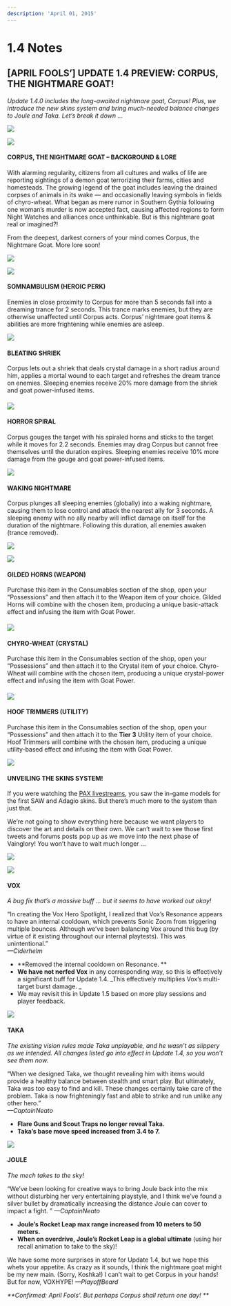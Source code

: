 ```yaml
---
description: 'April 01, 2015'
---
```


# 1.4 Notes

## \[APRIL FOOLS’\] UPDATE 1.4 PREVIEW: CORPUS, THE NIGHTMARE GOAT!

_Update 1.4.0 includes the long-awaited nightmare goat, Corpus! Plus, we introduce the new skins system and bring much-needed balance changes to Joule and Taka. Let’s break it down …_

![](http://static1.squarespace.com/static/53ff565fe4b0826cfdfb4767/54062f48e4b096fd0ba12284/551b3358e4b0c1e6d1506744/1427845978461/#img.png)

![](http://static1.squarespace.com/static/53ff565fe4b0826cfdfb4767/54062f48e4b096fd0ba12284/551b4113e4b0ec8739849f11/1427849493851/#img.jpg)

#### **CORPUS, THE NIGHTMARE GOAT – BACKGROUND & LORE**

With alarming regularity, citizens from all cultures and walks of life are reporting sightings of a demon goat terrorizing their farms, cities and homesteads. The growing legend of the goat includes leaving the drained corpses of animals in its wake — and occasionally leaving symbols in fields of chyro-wheat. What began as mere rumor in Southern Gythia following one woman’s murder is now accepted fact, causing affected regions to form Night Watches and alliances once unthinkable. But is this nightmare goat real or imagined?!

From the deepest, darkest corners of your mind comes Corpus, the Nightmare Goat. More lore soon!

![](http://static1.squarespace.com/static/53ff565fe4b0826cfdfb4767/54062f48e4b096fd0ba12284/551b338ce4b0d5e64338d609/1427846032874/#img.png)

![](http://static1.squarespace.com/static/53ff565fe4b0826cfdfb4767/54062f48e4b096fd0ba12284/551b4ef4e4b06708eb1570f2/1427853049412/#img.png)

#### **SOMNAMBULISM \(HEROIC PERK\)**

Enemies in close proximity to Corpus for more than 5 seconds fall into a dreaming trance for 2 seconds. This trance marks enemies, but they are otherwise unaffected until Corpus acts. Corpus’ nightmare goat items & abilities are more frightening while enemies are asleep.

![](http://static1.squarespace.com/static/53ff565fe4b0826cfdfb4767/54062f48e4b096fd0ba12284/551b4e83e4b00a2ae5df180e/1427852933647/#img.png)

#### 

#### **BLEATING SHRIEK**

Corpus lets out a shriek that deals crystal damage in a short radius around him, applies a mortal wound to each target and refreshes the dream trance on enemies. Sleeping enemies receive 20% more damage from the shriek and goat power-infused items.

#### 

#### 

![](http://static1.squarespace.com/static/53ff565fe4b0826cfdfb4767/54062f48e4b096fd0ba12284/551b4ea9e4b0c1e6d150f011/1427852973537/#img.png)

#### **HORROR SPIRAL**

Corpus gouges the target with his spiraled horns and sticks to the target while it moves for 2.2 seconds. Enemies may drag Corpus but cannot free themselves until the duration expires. Sleeping enemies receive 10% more damage from the gouge and goat power-infused items.

![](http://static1.squarespace.com/static/53ff565fe4b0826cfdfb4767/54062f48e4b096fd0ba12284/551b4ecfe4b071275ffc54b2/1427853013234/#img.png)

#### **WAKING NIGHTMARE**

Corpus plunges all sleeping enemies \(globally\) into a waking nightmare, causing them to lose control and attack the nearest ally for 3 seconds. A sleeping enemy with no ally nearby will inflict damage on itself for the duration of the nightmare. Following this duration, all enemies awaken \(trance removed\).

![](http://static1.squarespace.com/static/53ff565fe4b0826cfdfb4767/54062f48e4b096fd0ba12284/551b3ef6e4b04787f61c9667/1427848954543/#img.png)

![](http://static1.squarespace.com/static/53ff565fe4b0826cfdfb4767/54062f48e4b096fd0ba12284/551b60d3e4b0ec8739853d9b/1427857620699/#img.png)

#### **GILDED HORNS \(WEAPON\)**

Purchase this item in the Consumables section of the shop, open your “Possessions” and then attach it to the Weapon item of your choice. Gilded Horns will combine with the chosen item, producing a unique basic-attack effect and infusing the item with Goat Power.

#### 

![](http://static1.squarespace.com/static/53ff565fe4b0826cfdfb4767/54062f48e4b096fd0ba12284/551b60fde4b0ae1f4a71c311/1427857663572/#img.png)

#### **CHYRO-WHEAT \(CRYSTAL\)**

Purchase this item in the Consumables section of the shop, open your “Possessions” and then attach it to the Crystal item of your choice. Chyro-Wheat will combine with the chosen item, producing a unique crystal-power effect and infusing the item with Goat Power.

#### 

![](http://static1.squarespace.com/static/53ff565fe4b0826cfdfb4767/54062f48e4b096fd0ba12284/551b611ee4b0404100c21da8/1427857705494/#img.png)

#### **HOOF TRIMMERS \(UTILITY\)**

Purchase this item in the Consumables section of the shop, open your “Possessions” and then attach it to the **Tier 3** Utility item of your choice. Hoof Trimmers will combine with the chosen item, producing a unique utility-based effect and infusing the item with Goat Power.

![](http://static1.squarespace.com/static/53ff565fe4b0826cfdfb4767/54062f48e4b096fd0ba12284/551b3459e4b0bd71df76f025/1427846234480/#img.png)

#### **UNVEILING THE SKINS SYSTEM!**

If you were watching the [PAX livestreams](https://www.youtube.com/channel/UCkPa8IjFinba7eSqmpOdFOw), you saw the in-game models for the first SAW and Adagio skins. But there’s much more to the system than just that.

We’re not going to show everything here because we want players to discover the art and details on their own. We can’t wait to see those first tweets and forums posts pop up as we move into the next phase of Vainglory! You won’t have to wait much longer …

![](http://static1.squarespace.com/static/53ff565fe4b0826cfdfb4767/54062f48e4b096fd0ba12284/551b42ebe4b0bd71df773ca2/1427849964297/#img.png)

![](http://static1.squarespace.com/static/53ff565fe4b0826cfdfb4767/54062f48e4b096fd0ba12284/551b45fce4b0251a9d13a9e0/1427850748825/#img.png)

#### **VOX**

_A bug fix that’s a massive buff … but it seems to have worked out okay!_

“In creating the Vox Hero Spotlight, I realized that Vox’s Resonance appears to have an internal cooldown, which prevents Sonic Zoom from triggering multiple bounces. Although we’ve been balancing Vox around this bug \(by virtue of it existing throughout our internal playtests\). This was unintentional.”  
_—Ciderhelm_

* **Removed the internal cooldown on Resonance. **
* **We have not nerfed Vox** in any corresponding way, so this is effectively a significant buff for Update 1.4. _This effectively multiplies Vox’s multi-target burst damage. _
* We may revisit this in Update 1.5 based on more play sessions and player feedback.

![](http://static1.squarespace.com/static/53ff565fe4b0826cfdfb4767/54062f48e4b096fd0ba12284/551b4547e4b0e907db86e487/1427850567846/#img.png)

#### **TAKA**

_The existing vision rules made Taka unplayable, and he wasn’t as slippery as we intended. All changes listed go into effect in Update 1.4, so you won’t see them now._

“When we designed Taka, we thought revealing him with items would provide a healthy balance between stealth and smart play. But ultimately, Taka was too easy to find and kill. These changes certainly take care of the problem. Taka is now frighteningly fast and able to strike and run unlike any other hero.”  
_—CaptainNeato_

* **Flare Guns and Scout Traps no longer reveal Taka.**
* **Taka’s base move speed increased from 3.4 to 7.**

![](http://static1.squarespace.com/static/53ff565fe4b0826cfdfb4767/54062f48e4b096fd0ba12284/551b456ce4b09bd0ea2c63d1/1427850604796/#img.png)

#### **JOULE**

_The mech takes to the sky!_

“We’ve been looking for creative ways to bring Joule back into the mix without disturbing her very entertaining playstyle, and I think we’ve found a silver bullet by dramatically increasing the distance Joule can cover to impact a fight. ” _—CaptainNeato_

* **Joule’s Rocket Leap max range increased from 10 meters to 50 meters.**
* **When on overdrive, Joule’s Rocket Leap is a global ultimate** \(using her recall animation to take to the sky\)!

We have some more surprises in store for Update 1.4, but we hope this whets your appetite. As crazy as it sounds, I think the nightmare goat might be my new main. \(Sorry, Koshka!\) I can’t wait to get Corpus in your hands! But for now, VOXHYPE! _—PlayoffBeard_

_**Confirmed: April Fools’. But perhaps Corpus shall return one day! **_

